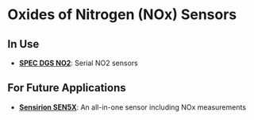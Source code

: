 # Oxides of Nitrogen (NOx) Sensors

## In Use

* **[SPEC DGS NO2]()**: Serial NO2 sensors

## For Future Applications

* **[Sensirion SEN5X](https://www.sensirion.com/en/environmental-sensors/environmental-sensor-node-sen5x/)**: An all-in-one sensor including NOx measurements
